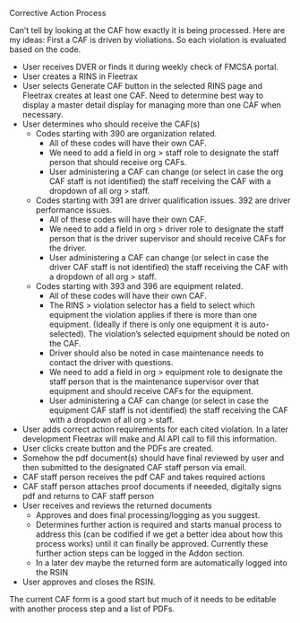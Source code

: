 Corrective Action Process

Can’t tell by looking at the CAF how exactly it is being processed. Here are my ideas: First a CAF is driven by violiations. So each violation is evaluated based on the code.

* User receives DVER or finds it during weekly check of FMCSA portal.  
* User creates a RINS in Fleetrax  
* User selects Generate CAF button in the selected RINS page and Fleetrax creates at least one CAF. Need to determine best way to display a master detail display for managing more than one CAF when necessary.  
* User determines who should receive the CAF(s)  
  * Codes starting with 390 are organization related.  
    * All of these codes will have their own CAF.  
    * We need to add a field in org \> staff role to designate the staff person that should receive org CAFs.  
    * User administering a CAF can change (or select in case the org CAF staff is not identified) the staff receiving the CAF with a dropdown of all org \> staff.  
  * Codes starting with 391 are driver qualification issues. 392 are driver performance issues.  
    * All of these codes will have their own CAF.  
    * We need to add a field in org \> driver role to designate the staff person that is the driver supervisor and should receive CAFs for the driver.  
    * User administering a CAF can change (or select in case the driver CAF staff is not identified) the staff receiving the CAF with a dropdown of all org \> staff.  
  * Codes starting with 393 and 396 are equipment related.  
    * All of these codes will have their own CAF.  
    * The RINS \> violation selector has a field to select which equipment the violation applies if there is more than one equipment. (Ideally if there is only one equipment it is auto-selected). The violation’s selected equipment should be noted on the CAF.  
    * Driver should also be noted in case maintenance needs to contact the driver with questions.  
    * We need to add a field in org \> equipment role to designate the staff person that is the maintenance supervisor over that equipment and should receive CAFs for the equipment.  
    * User administering a CAF can change (or select in case the equipment CAF staff is not identified) the staff receiving the CAF with a dropdown of all org \> staff.  
* User adds correct action requirements for each cited violation. In a later development Fleetrax will make and AI API call to fill this information.  
* User clicks create button and the PDFs are created.  
* Somehow the pdf document(s) should have final reviewed by user and then submitted to the designated CAF staff person via email.  
* CAF staff person receives the pdf CAF and takes required actions  
* CAF staff person attaches proof documents if neeeded, digitally signs pdf and returns to CAF staff person  
* User receives and reviews the returned documents  
  * Approves and does final processing/logging as you suggest.  
  * Determines further action is required and starts manual process to address this (can be codified if we get a better idea about how this process works) until it can finally be approved. Currently these further action steps can be logged in the Addon section.  
  * In a later dev maybe the returned form are automatically logged into the RSIN  
* User approves and closes the RSIN.

The current CAF form is a good start but much of it needs to be editable with another process step and a list of PDFs.
